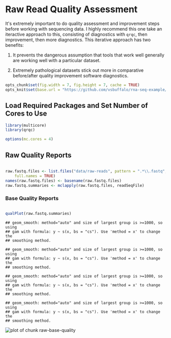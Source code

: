 # Raw Read Quality Assessment

It's extremely important to do quality assessment and improvement
steps before working with sequencing data. I highly recommend this one
take an iteractive approach to this, consisting of diagnostics with
`qrqc`, then improvement, then more diagnostics. This iterative
approach has two benefits:

1. It prevents the dangerous assumption that tools that work well
generally are working well with a particular dataset. 

2. Extremely pathological datasets stick out more in comparative
before/after quality improvement software diagnostics.



```r
opts_chunk$set(fig.width = 7, fig.height = 7, cache = TRUE)
opts_knit$set(base.url = "https://github.com/vsbuffalo/rna-seq-example/raw/master/")
```




## Load Required Packages and Set Number of Cores to Use



```r
library(multicore)
library(qrqc)

options(mc.cores = 4)
```




## Raw Quality Reports



```r

raw.fastq.files <- list.files("data/raw-reads", pattern = ".*\\.fastq", 
    full.names = TRUE)
names(raw.fastq.files) <- basename(raw.fastq.files)
raw.fastq.summaries <- mclapply(raw.fastq.files, readSeqFile)
```




### Base Quality Reports



```r

qualPlot(raw.fastq.summaries)
```

```
## geom_smooth: method="auto" and size of largest group is >=1000, so using
## gam with formula: y ~ s(x, bs = "cs"). Use 'method = x' to change the
## smoothing method.
```

```
## geom_smooth: method="auto" and size of largest group is >=1000, so using
## gam with formula: y ~ s(x, bs = "cs"). Use 'method = x' to change the
## smoothing method.
```

```
## geom_smooth: method="auto" and size of largest group is >=1000, so using
## gam with formula: y ~ s(x, bs = "cs"). Use 'method = x' to change the
## smoothing method.
```

```
## geom_smooth: method="auto" and size of largest group is >=1000, so using
## gam with formula: y ~ s(x, bs = "cs"). Use 'method = x' to change the
## smoothing method.
```

![plot of chunk raw-base-quality](https://github.com/vsbuffalo/rna-seq-example/raw/master/figure/raw-base-quality.png) 

